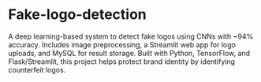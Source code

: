 # Fake-logo-detection
A deep learning-based system to detect fake logos using CNNs with ~94% accuracy. Includes image preprocessing, a Streamlit web app for logo uploads, and MySQL for result storage. Built with Python, TensorFlow, and Flask/Streamlit, this project helps protect brand identity by identifying counterfeit logos.
